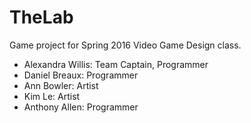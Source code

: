 # TheLab
Game project for Spring 2016 Video Game Design class.

- Alexandra Willis: Team Captain, Programmer
- Daniel Breaux: Programmer
- Ann Bowler: Artist
- Kim Le: Artist
- Anthony Allen: Programmer
